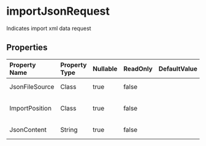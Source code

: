 # **importJsonRequest**

Indicates import xml data request 

## **Properties**

| Property Name | Property Type | Nullable |  ReadOnly | DefaultValue | Description | 
| :- | :- | :- |:- |  :- | :- |
|JsonFileSource|Class|true|false |  |XML file source|
|ImportPosition|Class|true|false |  |Import position description.|
|JsonContent|String|true|false |  |Base64String default is null|

